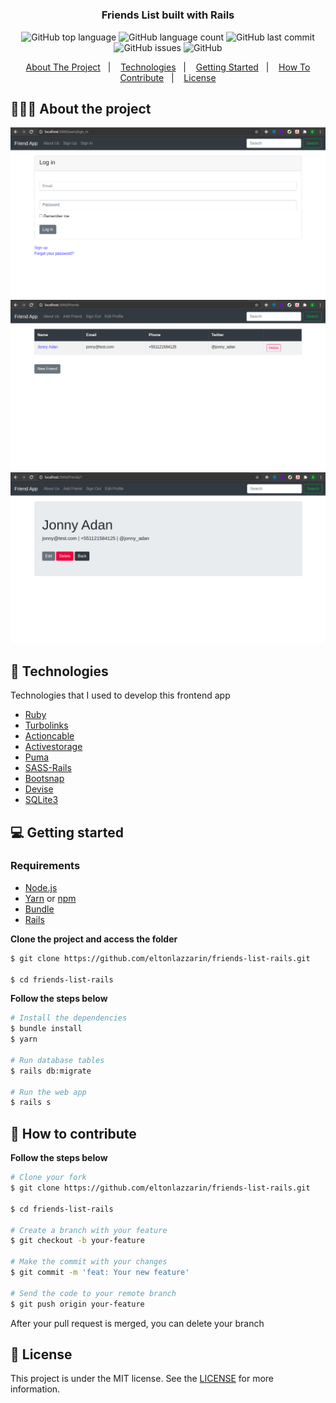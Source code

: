 <h1 align="center"></h1>

<h3 align="center">
  Friends List built with Rails
</h3>

<p align="center">
  <img alt="GitHub top language" src="https://img.shields.io/github/languages/top/eltonlazzarin/friends-list-rails">

  <img alt="GitHub language count" src="https://img.shields.io/github/languages/count/eltonlazzarin/friends-list-rails">

  <img alt="GitHub last commit" src="https://img.shields.io/github/last-commit/eltonlazzarin/friends-list-rails">

  <img alt="GitHub issues" src="https://img.shields.io/github/issues/eltonlazzarin/friends-list-rails">

  <img alt="GitHub" src="https://img.shields.io/github/license/eltonlazzarin/friends-list-rails">
</p>

<p align="center">
  <a href="#-about-the-project">About The Project</a>&nbsp;&nbsp;&nbsp;|&nbsp;&nbsp;&nbsp;
  <a href="#-technologies">Technologies</a>&nbsp;&nbsp;&nbsp;|&nbsp;&nbsp;&nbsp;
  <a href="#-getting-started">Getting Started</a>&nbsp;&nbsp;&nbsp;|&nbsp;&nbsp;&nbsp;
  <a href="#-how-to-contribute">How To Contribute</a>&nbsp;&nbsp;&nbsp;|&nbsp;&nbsp;&nbsp;
  <a href="#-license">License</a>
</p>

## 👨🏻‍💻 About the project

<p align="center">
<img alt="Project login" src="https://github.com/eltonlazzarin/friends-list-rails/blob/main/screenshots/login.png" />

</br>

<img alt="Project friends list" src="https://github.com/eltonlazzarin/friends-list-rails/blob/main/screenshots/friends-list.png" />

</br>

<img alt="Project single friend" src="https://github.com/eltonlazzarin/friends-list-rails/blob/main/screenshots/single-friend.png" />
</p>

<p></p>

## 🚀 Technologies

Technologies that I used to develop this frontend app

- [Ruby](https://www.ruby-lang.org/en)
- [Turbolinks](https://thoughtbot.com/upcase/videos/turbolinks)
- [Actioncable](https://github.com/rails/actioncable)
- [Activestorage](https://github.com/rails/rails/tree/master/activestorage)
- [Puma](https://puma.io)
- [SASS-Rails](https://github.com/rails/sass-rails)
- [Bootsnap](https://github.com/Shopify/bootsnap)
- [Devise](https://github.com/heartcombo/devise)
- [SQLite3](https://www.sqlite.org/index.html)

## 💻 Getting started

### Requirements

- [Node.js](https://nodejs.org/en/)
- [Yarn](https://classic.yarnpkg.com/) or [npm](https://www.npmjs.com/)
- [Bundle](https://bundler.io)
- [Rails](https://guides.rubyonrails.org/v5.0/getting_started.html)

**Clone the project and access the folder**

```bash
$ git clone https://github.com/eltonlazzarin/friends-list-rails.git

$ cd friends-list-rails
```

**Follow the steps below**

```bash
# Install the dependencies
$ bundle install
$ yarn

# Run database tables
$ rails db:migrate

# Run the web app
$ rails s
```

## 🤔 How to contribute

**Follow the steps below**

```bash
# Clone your fork
$ git clone https://github.com/eltonlazzarin/friends-list-rails.git

$ cd friends-list-rails

# Create a branch with your feature
$ git checkout -b your-feature

# Make the commit with your changes
$ git commit -m 'feat: Your new feature'

# Send the code to your remote branch
$ git push origin your-feature
```

After your pull request is merged, you can delete your branch

## 📝 License

This project is under the MIT license. See the [LICENSE](https://github.com/eltonlazzarin/friends-list-rails/blob/master/LICENSE) for more information.

